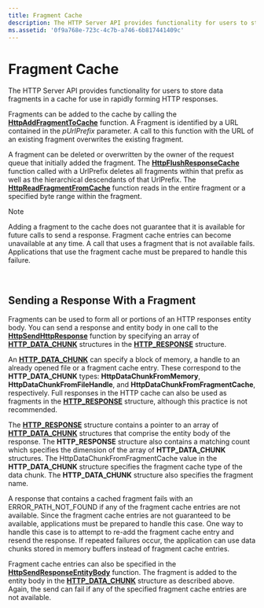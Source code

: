 ```yaml
---
title: Fragment Cache
description: The HTTP Server API provides functionality for users to store data fragments in a cache for use in rapidly forming HTTP responses.
ms.assetid: '0f9a768e-723c-4c7b-a746-6b817441409c'
---
```


# Fragment Cache

The HTTP Server API provides functionality for users to store data fragments in a cache for use in rapidly forming HTTP responses.

Fragments can be added to the cache by calling the [**HttpAddFragmentToCache**](httpaddfragmenttocache.md) function. A Fragment is identified by a URL contained in the *pUrlPrefix* parameter. A call to this function with the URL of an existing fragment overwrites the existing fragment.

A fragment can be deleted or overwritten by the owner of the request queue that initially added the fragment. The [**HttpFlushResponseCache**](httpflushresponsecache.md) function called with a UrlPrefix deletes all fragments within that prefix as well as the hierarchical descendants of that UrlPrefix. The [**HttpReadFragmentFromCache**](httpreadfragmentfromcache.md) function reads in the entire fragment or a specified byte range within the fragment.

> [!Note]  
> Adding a fragment to the cache does not guarantee that it is available for future calls to send a response. Fragment cache entries can become unavailable at any time. A call that uses a fragment that is not available fails. Applications that use the fragment cache must be prepared to handle this failure.

 

## Sending a Response With a Fragment

Fragments can be used to form all or portions of an HTTP responses entity body. You can send a response and entity body in one call to the [**HttpSendHttpResponse**](httpsendhttpresponse.md) function by specifying an array of [**HTTP\_DATA\_CHUNK**](http-data-chunk.md) structures in the [**HTTP\_RESPONSE**](http-response.md) structure.

An [**HTTP\_DATA\_CHUNK**](http-data-chunk.md) can specify a block of memory, a handle to an already opened file or a fragment cache entry. These correspond to the **HTTP\_DATA\_CHUNK** types: **HttpDataChunkFromMemory**, **HttpDataChunkFromFileHandle**, and **HttpDataChunkFromFragmentCache**, respectively. Full responses in the HTTP cache can also be used as fragments in the [**HTTP\_RESPONSE**](http-response.md) structure, although this practice is not recommended.

The [**HTTP\_RESPONSE**](http-response.md) structure contains a pointer to an array of [**HTTP\_DATA\_CHUNK**](http-data-chunk.md) structures that comprise the entity body of the response. The **HTTP\_RESPONSE** structure also contains a matching count which specifies the dimension of the array of **HTTP\_DATA\_CHUNK** structures. The HttpDataChunkFromFragmentCache value in the **HTTP\_DATA\_CHUNK** structure specifies the fragment cache type of the data chunk. The **HTTP\_DATA\_CHUNK** structure also specifies the fragment name.

A response that contains a cached fragment fails with an ERROR\_PATH\_NOT\_FOUND if any of the fragment cache entries are not available. Since the fragment cache entries are not guaranteed to be available, applications must be prepared to handle this case. One way to handle this case is to attempt to re-add the fragment cache entry and resend the response. If repeated failures occur, the application can use data chunks stored in memory buffers instead of fragment cache entries.

Fragment cache entries can also be specified in the [**HttpSendResponseEntityBody**](httpsendresponseentitybody.md) function. The fragment is added to the entity body in the [**HTTP\_DATA\_CHUNK**](http-data-chunk.md) structure as described above. Again, the send can fail if any of the specified fragment cache entries are not available.

 

 




